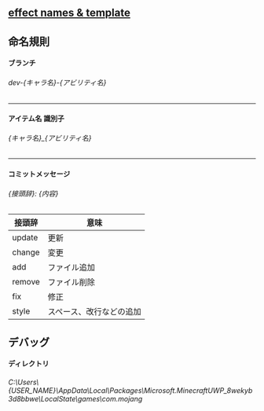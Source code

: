 ## [effect names & template](https://github.com/x2-7/addon-template)

## 命名規則

#### ブランチ

###### dev-{キャラ名}-{アビリティ名}

---

#### アイテム名 識別子

###### {キャラ名}\_{アビリティ名}

---

#### コミットメッセージ

###### {接頭辞}: {内容}

| 接頭辞 | 意味 |
| ---- | ---- |
|  update  |  更新  |
|  change  |  変更  |
|  add  |  ファイル追加  |
|  remove  |  ファイル削除  |
|  fix  |  修正  |
|  style  |  スペース、改行などの追加  |

## デバッグ

#### ディレクトリ

###### C:\Users\\{USER_NAME}\AppData\Local\Packages\Microsoft.MinecraftUWP_8wekyb3d8bbwe\LocalState\games\com.mojang